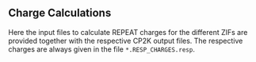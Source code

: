 ## Charge Calculations
Here the input files to calculate REPEAT charges for the different ZIFs are provided together with the respective CP2K output files. The respective charges are always given in the file `*.RESP_CHARGES.resp`.
